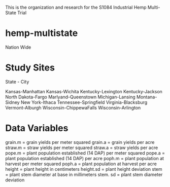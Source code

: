 This is the organization and research for the S1084 Industrial Hemp Multi-State Trial
# hemp-multistate

Nation Wide 

# Study Sites
State - City

Kansas-Manhattan
Kansas-Wichita
Kentucky-Lexington
Kentucky-Jackson
North Dakota-Fargo
Marlyand-Queenstown
Michigan-Lansing
Montana-Sidney
New York-Ithaca
Tennessee-Springfield
Virginia-Blacksburg
Vermont-Alburgh
Wisconsin-ChippewaFalls
Wisconsin-Arlington

# Data Variables

grain.m = grain yields per meter squared
grain.a = grain yields per acre 
straw.m = straw yields per meter squared
straw.a = straw yields per acre
pope.m = plant population established (14 DAP) per meter squared 
pope.a = plant population established (14 DAP) per acre
poph.m = plant population at harvest per meter squared 
poph.a = plant population at harvest per acre
height = plant height in centimeters
height.sd = plant height deviation
stem = plant stem diameter at base in millimeters
stem. sd = plant stem diameter deviation 


